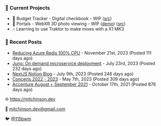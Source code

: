 ### 📌 Current Projects
- 💸 Budget Tracker - Digital checkbook - WIP ([src](https://github.com/bmitchinson/budget-entry))
- 📸 Portals - WebXR 3D photo viewing - WIP ([demo](https://portals.mitchinson.dev/)) ([src](https://github.com/bmitchinson/vr-jpg-viewer-webxr))
- 🎶 Learning to use Traktor to make mixes with a X1 MK3

### 📝 Recent Posts

- [Reducing Azure Redis 100% CPU](https://blog.mitchinson.dev/redis-cpu) - November 21st, 2023 (Posted 111 days ago)
- [Juno: On demand microservice deployment](https://blog.mitchinson.dev/juno) - July 23rd, 2023 (Posted 232 days ago)
- [NextJS Notion Blog](https://blog.mitchinson.dev/blog-2023) - July 9th, 2023 (Posted 246 days ago)
- [Concerts 2022 - 2023](https://blog.mitchinson.dev/concerts-2023) - May 7th, 2023 (Posted 309 days ago)
- [Accenture August + September 2021](https://blog.mitchinson.dev/pillar/aug-sep-21) - October 17th, 2021 (Posted 876 days ago)

🌐 https://mitchinson.dev

💌 mitchinson.dev@gmail.com

🐦 [@115bwm](https://twitter.com/115bwm)